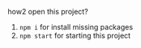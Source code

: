 how2 open this project?

1. `npm i` for install missing packages
2. `npm start` for starting this project
